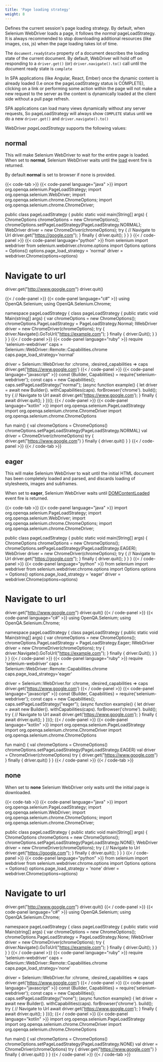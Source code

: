 ```yaml
---
title: 'Page loading strategy'
weight: 8
---
```


Defines the current session's page loading strategy.
By default, when Selenium WebDriver loads a page,
it follows the _normal_ pageLoadStrategy.
It is always recommended to stop downloading additional
resources (like images, css, js) when the page loading takes lot of time.

The `document.readyState` property of a document describes the loading state of the current document.
By default, WebDriver will hold off on responding to a `driver.get()` (or) `driver.navigate().to()`
call until the document ready state is `complete`

In SPA applications (like Angular, React, Ember) once the dynamic content
is already loaded (I.e once the pageLoadStrategy status is COMPLETE),
clicking on a link or performing some action within the page will not make a new request
to the server as the content is dynamically loaded at the client side without a pull page refresh.

SPA applications can load many views dynamically
without any server requests, So pageLoadStrategy
will always show `COMPLETE` status until
we do a new `driver.get()` and `driver.navigate().to()`

WebDriver _pageLoadStrategy_ supports the following values:

## normal

This will make Selenium WebDriver to wait for the entire page is loaded.
When set to **normal**, Selenium WebDriver waits until the
[load](https://developer.mozilla.org/en-US/docs/Web/API/Window/load_event) event fire is returned.

By default **normal** is set to browser if none is provided.

{{< code-tab >}}
{{< code-panel language="java" >}}
import org.openqa.selenium.PageLoadStrategy;
import org.openqa.selenium.WebDriver;
import org.openqa.selenium.chrome.ChromeOptions;
import org.openqa.selenium.chrome.ChromeDriver;

public class pageLoadStrategy {
public static void main(String[] args) {
ChromeOptions chromeOptions = new ChromeOptions();
chromeOptions.setPageLoadStrategy(PageLoadStrategy.NORMAL);
WebDriver driver = new ChromeDriver(chromeOptions);
try {
// Navigate to Url
driver.get("https://google.com");
} finally {
driver.quit();
}
}
}
{{< / code-panel >}}
{{< code-panel language="python" >}}
from selenium import webdriver
from selenium.webdriver.chrome.options import Options
options = Options()
options.page_load_strategy = 'normal'
driver = webdriver.Chrome(options=options)

# Navigate to url

driver.get("http://www.google.com")
driver.quit()

{{< / code-panel >}}
{{< code-panel language="c#" >}}
using OpenQA.Selenium;
using OpenQA.Selenium.Chrome;

namespace pageLoadStrategy {
class pageLoadStrategy {
public static void Main(string[] args) {
var chromeOptions = new ChromeOptions();
chromeOptions.PageLoadStrategy = PageLoadStrategy.Normal;
IWebDriver driver = new ChromeDriver(chromeOptions);
try {
driver.Navigate().GoToUrl("https://example.com");
} finally {
driver.Quit();
}
}
}
}
{{< / code-panel >}}
{{< code-panel language="ruby" >}}
require 'selenium-webdriver'
caps = Selenium::WebDriver::Remote::Capabilities.chrome
caps.page_load_strategy='normal'

driver = Selenium::WebDriver.for :chrome, :desired_capabilities => caps
driver.get('https://www.google.com')
{{< / code-panel >}}
{{< code-panel language="javascript" >}}
const {Builder, Capabilities} = require('selenium-webdriver');
const caps = new Capabilities();
caps.setPageLoadStrategy("normal");
(async function example() {
let driver = await new Builder().
withCapabilities(caps).
forBrowser('chrome').
build();
try {
// Navigate to Url
await driver.get('https://www.google.com');
}
finally {
await driver.quit();
}
})();
{{< / code-panel >}}
{{< code-panel language="kotlin" >}}
import org.openqa.selenium.PageLoadStrategy
import org.openqa.selenium.chrome.ChromeDriver
import org.openqa.selenium.chrome.ChromeOptions

fun main() {
val chromeOptions = ChromeOptions()
chromeOptions.setPageLoadStrategy(PageLoadStrategy.NORMAL)
val driver = ChromeDriver(chromeOptions)
try {
driver.get("https://www.google.com")
}
finally {
driver.quit()
}
}
{{< / code-panel >}}
{{< / code-tab >}}

## eager

This will make Selenium WebDriver to wait until the
initial HTML document has been completely loaded and parsed,
and discards loading of stylesheets, images and subframes.

When set to **eager**, Selenium WebDriver waits until
[DOMContentLoaded](https://developer.mozilla.org/en-US/docs/Web/API/Document/DOMContentLoaded_event) event fire is returned.

{{< code-tab >}}
{{< code-panel language="java" >}}
import org.openqa.selenium.PageLoadStrategy;
import org.openqa.selenium.WebDriver;
import org.openqa.selenium.chrome.ChromeOptions;
import org.openqa.selenium.chrome.ChromeDriver;

public class pageLoadStrategy {
public static void main(String[] args) {
ChromeOptions chromeOptions = new ChromeOptions();
chromeOptions.setPageLoadStrategy(PageLoadStrategy.EAGER);
WebDriver driver = new ChromeDriver(chromeOptions);
try {
// Navigate to Url
driver.get("https://google.com");
} finally {
driver.quit();
}
}
}
{{< / code-panel >}}
{{< code-panel language="python" >}}
from selenium import webdriver
from selenium.webdriver.chrome.options import Options
options = Options()
options.page_load_strategy = 'eager'
driver = webdriver.Chrome(options=options)

# Navigate to url

driver.get("http://www.google.com")
driver.quit()
{{< / code-panel >}}
{{< code-panel language="c#" >}}
using OpenQA.Selenium;
using OpenQA.Selenium.Chrome;

namespace pageLoadStrategy {
class pageLoadStrategy {
public static void Main(string[] args) {
var chromeOptions = new ChromeOptions();
chromeOptions.PageLoadStrategy = PageLoadStrategy.Eager;
IWebDriver driver = new ChromeDriver(chromeOptions);
try {
driver.Navigate().GoToUrl("https://example.com");
} finally {
driver.Quit();
}
}
}
}
{{< / code-panel >}}
{{< code-panel language="ruby" >}}
require 'selenium-webdriver'
caps = Selenium::WebDriver::Remote::Capabilities.chrome
caps.page_load_strategy='eager'

driver = Selenium::WebDriver.for :chrome, :desired_capabilities => caps
driver.get('https://www.google.com')
{{< / code-panel >}}
{{< code-panel language="javascript" >}}
const {Builder, Capabilities} = require('selenium-webdriver');
const caps = new Capabilities();
caps.setPageLoadStrategy("eager");
(async function example() {
let driver = await new Builder().
withCapabilities(caps).
forBrowser('chrome').
build();
try {
// Navigate to Url
await driver.get('https://www.google.com');
}
finally {
await driver.quit();
}
})();
{{< / code-panel >}}
{{< code-panel language="kotlin" >}}
import org.openqa.selenium.PageLoadStrategy
import org.openqa.selenium.chrome.ChromeDriver
import org.openqa.selenium.chrome.ChromeOptions

fun main() {
val chromeOptions = ChromeOptions()
chromeOptions.setPageLoadStrategy(PageLoadStrategy.EAGER)
val driver = ChromeDriver(chromeOptions)
try {
driver.get("https://www.google.com")
}
finally {
driver.quit()
}
}
{{< / code-panel >}}
{{< / code-tab >}}

## none

When set to **none** Selenium WebDriver only waits until the initial page is downloaded.

{{< code-tab >}}
{{< code-panel language="java" >}}
import org.openqa.selenium.PageLoadStrategy;
import org.openqa.selenium.WebDriver;
import org.openqa.selenium.chrome.ChromeOptions;
import org.openqa.selenium.chrome.ChromeDriver;

public class pageLoadStrategy {
public static void main(String[] args) {
ChromeOptions chromeOptions = new ChromeOptions();
chromeOptions.setPageLoadStrategy(PageLoadStrategy.NONE);
WebDriver driver = new ChromeDriver(chromeOptions);
try {
// Navigate to Url
driver.get("https://google.com");
} finally {
driver.quit();
}
}
}
{{< / code-panel >}}
{{< code-panel language="python" >}}
from selenium import webdriver
from selenium.webdriver.chrome.options import Options
options = Options()
options.page_load_strategy = 'none'
driver = webdriver.Chrome(options=options)

# Navigate to url

driver.get("http://www.google.com")
driver.quit()
{{< / code-panel >}}
{{< code-panel language="c#" >}}
using OpenQA.Selenium;
using OpenQA.Selenium.Chrome;

namespace pageLoadStrategy {
class pageLoadStrategy {
public static void Main(string[] args) {
var chromeOptions = new ChromeOptions();
chromeOptions.PageLoadStrategy = PageLoadStrategy.None;
IWebDriver driver = new ChromeDriver(chromeOptions);
try {
driver.Navigate().GoToUrl("https://example.com");
} finally {
driver.Quit();
}
}
}
}
{{< / code-panel >}}
{{< code-panel language="ruby" >}}
require 'selenium-webdriver'
caps = Selenium::WebDriver::Remote::Capabilities.chrome
caps.page_load_strategy='none'

driver = Selenium::WebDriver.for :chrome, :desired_capabilities => caps
driver.get('https://www.google.com')
{{< / code-panel >}}
{{< code-panel language="javascript" >}}
const {Builder, Capabilities} = require('selenium-webdriver');
const caps = new Capabilities();
caps.setPageLoadStrategy("none");
(async function example() {
let driver = await new Builder().
withCapabilities(caps).
forBrowser('chrome').
build();
try {
// Navigate to Url
await driver.get('https://www.google.com');
}
finally {
await driver.quit();
}
})();
{{< / code-panel >}}
{{< code-panel language="kotlin" >}}
import org.openqa.selenium.PageLoadStrategy
import org.openqa.selenium.chrome.ChromeDriver
import org.openqa.selenium.chrome.ChromeOptions

fun main() {
val chromeOptions = ChromeOptions()
chromeOptions.setPageLoadStrategy(PageLoadStrategy.NONE)
val driver = ChromeDriver(chromeOptions)
try {
driver.get("https://www.google.com")
}
finally {
driver.quit()
}
}
{{< / code-panel >}}
{{< / code-tab >}}
